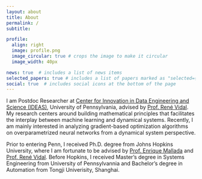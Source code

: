 ```yaml
---
layout: about
title: About
permalink: /
subtitle:

profile:
  align: right
  image: profile.png
  image_circular: true # crops the image to make it circular
  image_width: 40px

news: true  # includes a list of news items
selected_papers: true # includes a list of papers marked as "selected={true}"
social: true  # includes social icons at the bottom of the page
---
```


I am Postdoc Researcher at [Center for Innovation in Data Engineering and Science (IDEAS)](https://ideas.seas.upenn.edu/), University of Pennsylvania, advised by [Prof. René Vidal](http://vision.jhu.edu/rvidal.html). My research centers around building mathematical principles that facilitates the interplay between machine learning and dynamical systems. Recently, I am mainly interested in analyzing gradient-based optimization algorithms on overparametrized neural networks from a dynamical system perspective. 

Prior to entering Penn, I received Ph.D. degree from Johns Hopkins University, where I am fortunate to be advised by [Prof. Enrique Mallada](http://mallada.ece.jhu.edu) and [Prof. René Vidal](http://vision.jhu.edu/rvidal.html). Before Hopkins, I received Master’s degree in Systems Engineering from University of Pennsylvannia and Bachelor’s degree in Automation from Tongji Univerisity, Shanghai.

